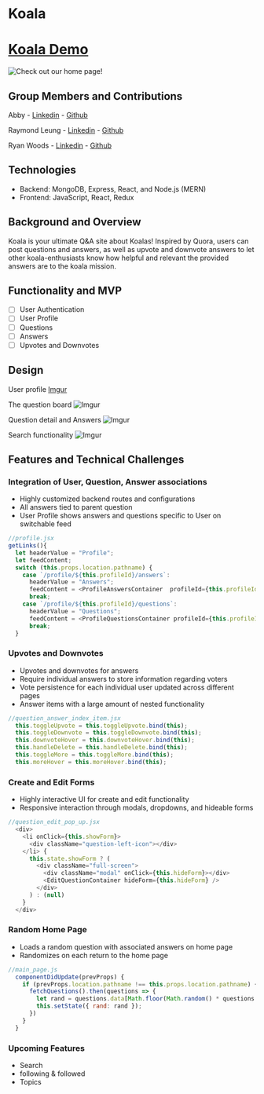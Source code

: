 # Koala
# [Koala Demo](https://koaalaa.herokuapp.com)
<!-- ![Koala Logo](https://github.com/AbbyTunes/Koala/blob/master/frontend/src/images/Koala-logo-final.png) -->


![Check out our home page!](https://i.imgur.com/kSK37Ls.png)

## Group Members and Contributions

Abby - [Linkedin](https://www.linkedin.com/in/abby-jun-xu/) - [Github](https://www.linkedin.com/in/abby-jun-xu/)

Raymond Leung - [Linkedin](https://www.linkedin.com/in/raymond-leung-b0874b198/) - [Github](https://github.com/ray-leun1)

Ryan Woods - [Linkedin](https://www.linkedin.com/in/ryan-woods-530679b4/) - [Github](https://github.com/rwoods1227)


## Technologies
 * Backend: MongoDB, Express, React, and Node.js (MERN)
 * Frontend: JavaScript, React, Redux

## Background and Overview
Koala is your ultimate Q&A site about Koalas! 
Inspired by Quora, users can post questions and answers, as well as upvote and downvote answers to let other koala-enthusiasts know how helpful and relevant the provided answers are to the koala mission.

<!-- Koala is an app for asking questions and posting answers about Koalas, based on Quora. Users can upvote and downvote answers to let other koala-enthusiasts know how helpful and relevant the provided answers are to the koala mission.

Koalas are undeniably one of the most adorable creatures this world has to offer, and their amount of fans grows day by day. In order to satiate the ravenous hunger for knowledge on koalas, we present Koala.com!  -->

## Functionality and MVP
- [ ] User Authentication
- [ ] User Profile
- [ ] Questions
- [ ] Answers
- [ ] Upvotes and Downvotes

## Design

User profile
[Imgur](https://i.imgur.com/xrUVXJA.png)

The question board
![Imgur](https://i.imgur.com/V19wmgv.png)

Question detail and Answers
![Imgur](https://i.imgur.com/cW60cwc.png)

Search functionality
![Imgur](https://i.imgur.com/OoFia2G.png)


## Features and Technical Challenges

### Integration of User, Question, Answer associations
* Highly customized backend routes and configurations
* All answers tied to parent question
* User Profile shows answers and questions specific to User on switchable feed

```javascript 
//profile.jsx
getLinks(){
  let headerValue = "Profile";
  let feedContent;
  switch (this.props.location.pathname) {
    case `/profile/${this.profileId}/answers`:
      headerValue = "Answers";
      feedContent = <ProfileAnswersContainer  profileId={this.profileId} />
      break;
    case `/profile/${this.profileId}/questions`:
      headerValue = "Questions";
      feedContent = <ProfileQuestionsContainer profileId={this.profileId} />;
      break;
  }
```

### Upvotes and Downvotes
* Upvotes and downvotes for answers
* Require individual answers to store information regarding voters
* Vote persistence for each individual user updated across different pages
* Answer items with a large amount of nested functionality

```javascript
//question_answer_index_item.jsx
  this.toggleUpvote = this.toggleUpvote.bind(this);
  this.toggleDownvote = this.toggleDownvote.bind(this);
  this.downvoteHover = this.downvoteHover.bind(this);
  this.handleDelete = this.handleDelete.bind(this);
  this.toggleMore = this.toggleMore.bind(this);
  this.moreHover = this.moreHover.bind(this);
```

### Create and Edit Forms
* Highly interactive UI for create and edit functionality
* Responsive interaction through modals, dropdowns, and hideable forms

```javascript
//question_edit_pop_up.jsx
  <div>
    <li onClick={this.showForm}>
      <div className="question-left-icon"></div>
    </li> {
      this.state.showForm ? (
        <div className="full-screen">
          <div className="modal" onClick={this.hideForm}></div>
          <EditQuestionContainer hideForm={this.hideForm} />
        </div>
      ) : (null)
    }
  </div>
```

### Random Home Page
* Loads a random question with associated answers on home page
* Randomizes on each return to the home page

```javascript
//main_page.js
  componentDidUpdate(prevProps) {
    if (prevProps.location.pathname !== this.props.location.pathname) {
      fetchQuestions().then(questions => {
        let rand = questions.data[Math.floor(Math.random() * questions.data.length)];
        this.setState({ rand: rand });
      })
    }
  }
```


### Upcoming Features
* Search
* following & followed
* Topics

